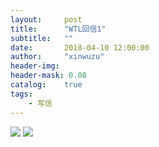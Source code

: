 ```yaml
---
layout:     post
title:      "WTL回信1"
subtitle:   ""
date:       2018-04-10 12:00:00
author:     "xinwuzu"
header-img: 
header-mask: 0.08	
catalog:    true
tags:
    - 写信
---
```


![](http://7xqi68.com1.z0.glb.clouddn.com/wtlhx_1.jpg)
![](http://7xqi68.com1.z0.glb.clouddn.com/wtlhx_2.jpg)
